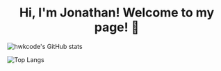 <h1 align="center">Hi, I'm Jonathan! Welcome to my page! 👋 </h1>
</p>
<!-- <p align="center">
  <img src="https://user-images.githubusercontent.com/91816632/159702126-12aad9be-cfe6-49dd-ad8a-4421954834fb.png" width="250" height="250">
</p>
 -->

![hwkcode's GitHub stats](https://github-readme-stats.vercel.app/api?username=hwkcode&theme=highcontrast&show_icons=true)

![Top Langs](https://github-readme-stats.vercel.app/api/top-langs/?username=hwkcode&theme=highcontrast)

<!--
**hwkcode/hwkcode** is a ✨ _special_ ✨ repository because its `README.md` (this file) appears on your GitHub profile.

Here are some ideas to get you started:

- 🔭 I’m currently working on ...
- 🌱 I’m currently learning ...
- 👯 I’m looking to collaborate on ...
- 🤔 I’m looking for help with ...
- 💬 Ask me about ...
- 📫 How to reach me: ...
- 😄 Pronouns: ...
- ⚡ Fun fact: ...
-->
